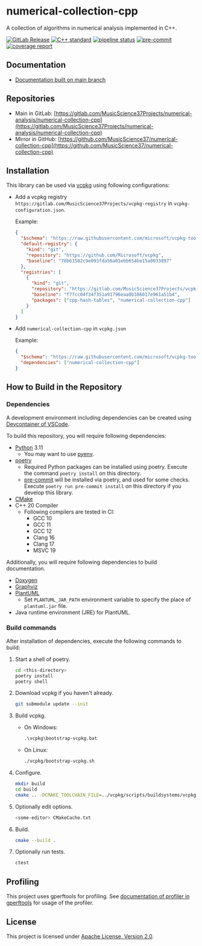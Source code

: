 # numerical-collection-cpp

A collection of algorithms in numerical analysis implemented in C++.

[![GitLab Release](https://img.shields.io/gitlab/v/release/25109105?sort=semver)](https://gitlab.com/MusicScience37Projects/numerical-analysis/numerical-collection-cpp/-/releases)
[![C++ standard](https://img.shields.io/badge/standard-C%2B%2B20-blue?logo=c%2B%2B)](https://en.cppreference.com/w/cpp/compiler_support/20)
[![pipeline status](https://gitlab.com/MusicScience37Projects/numerical-analysis/numerical-collection-cpp/badges/main/pipeline.svg)](https://gitlab.com/MusicScience37Projects/numerical-analysis/numerical-collection-cpp/-/commits/main)
[![pre-commit](https://img.shields.io/badge/pre--commit-enabled-brightgreen?logo=pre-commit&logoColor=white)](https://github.com/pre-commit/pre-commit)
[![coverage report](https://gitlab.com/MusicScience37Projects/numerical-analysis/numerical-collection-cpp/badges/main/coverage.svg)](https://gitlab.com/MusicScience37Projects/numerical-analysis/numerical-collection-cpp/-/commits/main)

## Documentation

- [Documentation built on main branch](https://numcollect.musicscience37.com/)

## Repositories

- Main in GitLab: [https://gitlab.com/MusicScience37Projects/numerical-analysis/numerical-collection-cpp](https://gitlab.com/MusicScience37Projects/numerical-analysis/numerical-collection-cpp)
- Mirror in GitHub: [https://github.com/MusicScience37/numerical-collection-cpp](https://github.com/MusicScience37/numerical-collection-cpp)

## Installation

This library can be used via [vcpkg](https://vcpkg.io/) using following configurations:

- Add a vcpkg registry
  `https://gitlab.com/MusicScience37Projects/vcpkg-registry`
  in `vcpkg-configuration.json`.

  Example:

  ```json
  {
    "$schema": "https://raw.githubusercontent.com/microsoft/vcpkg-tool/main/docs/vcpkg-configuration.schema.json",
    "default-registry": {
      "kind": "git",
      "repository": "https://github.com/Microsoft/vcpkg",
      "baseline": "78b61582c9e093fda56a01ebb654be15a0033897"
    },
    "registries": [
      {
        "kind": "git",
        "repository": "https://gitlab.com/MusicScience37Projects/vcpkg-registry",
        "baseline": "f7fcc04f34f351a91796eaa0b386017e961a51b4",
        "packages": ["cpp-hash-tables", "numerical-collection-cpp"]
      }
    ]
  }
  ```

- Add `numerical-collection-cpp` in `vcpkg.json`

  Example:

  ```json
  {
    "$schema": "https://raw.githubusercontent.com/microsoft/vcpkg-tool/main/docs/vcpkg.schema.json",
    "dependencies": ["numerical-collection-cpp"]
  }
  ```

## How to Build in the Repository

### Dependencies

A development environment including dependencies can be created using
[Devcontainer of VSCode](https://code.visualstudio.com/docs/remote/containers).

To build this repository,
you will require following dependencies:

- [Python](https://www.python.org/) 3.11
  - You may want to use [pyenv](https://github.com/pyenv/pyenv).
- [poetry](https://python-poetry.org/)
  - Required Python packages can be installed using poetry.
    Execute the command `poetry install` on this directory.
  - [pre-commit](https://pre-commit.com/)
    will be installed via poetry, and used for some checks.
    Execute `poetry run pre-commit install` on this directory
    if you develop this library.
- [CMake](https://cmake.org/)
- C++ 20 Compiler
  - Following compilers are tested in CI:
    - GCC 10
    - GCC 11
    - GCC 12
    - Clang 16
    - Clang 17
    - MSVC 19

Additionally, you will require following dependencies
to build documentation.

- [Doxygen](https://www.doxygen.nl/index.html)
- [Graphviz](https://graphviz.org/)
- [PlantUML](https://plantuml.com)
  - Set `PLANTUML_JAR_PATH` environment variable to specify the place of `plantuml.jar` file.
- Java runtime environment (JRE) for PlantUML.

### Build commands

After installation of dependencies,
execute the following commands to build:

1. Start a shell of poetry.

   ```bash
   cd <this-directory>
   poetry install
   poetry shell
   ```

2. Download vcpkg if you haven't already.

   ```bash
   git submodule update --init
   ```

3. Build vcpkg.

   - On Windows:

     ```bat
     .\vcpkg\bootstrap-vcpkg.bat
     ```

   - On Linux:

     ```bash
     ./vcpkg/bootstrap-vcpkg.sh
     ```

4. Configure.

   ```bash
   mkdir build
   cd build
   cmake .. -DCMAKE_TOOLCHAIN_FILE=../vcpkg/scripts/buildsystems/vcpkg.cmake
   ```

5. Optionally edit options.

   ```bash
   <some-editor> CMakeCache.txt
   ```

6. Build.

   ```bash
   cmake --build .
   ```

7. Optionally run tests.

   ```bash
   ctest
   ```

## Profiling

This project uses gperftools for profiling.
See
[documentation of profiler in gperftools](http://gperftools.github.io/gperftools/cpuprofile.html)
for usage of the profiler.

## License

This project is licensed under [Apache License, Version 2.0](https://www.apache.org/licenses/LICENSE-2.0).
